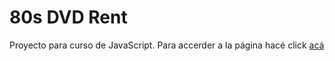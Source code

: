 # 80s DVD Rent
Proyecto para curso de JavaScript. 
Para accerder a la página hacé click [acá](https://ernedainesi.github.io/proyecto-js/)
